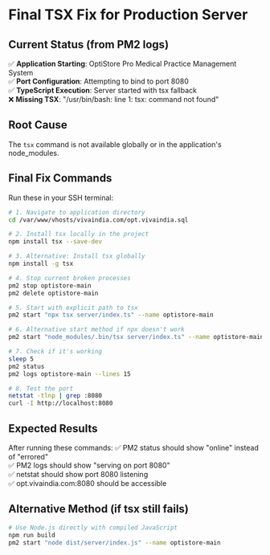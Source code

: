 # Final TSX Fix for Production Server

## Current Status (from PM2 logs)
✅ **Application Starting**: OptiStore Pro Medical Practice Management System  
✅ **Port Configuration**: Attempting to bind to port 8080  
✅ **TypeScript Execution**: Server started with tsx fallback  
❌ **Missing TSX**: "/usr/bin/bash: line 1: tsx: command not found"  

## Root Cause
The `tsx` command is not available globally or in the application's node_modules.

## Final Fix Commands

Run these in your SSH terminal:

```bash
# 1. Navigate to application directory
cd /var/www/vhosts/vivaindia.com/opt.vivaindia.sql

# 2. Install tsx locally in the project
npm install tsx --save-dev

# 3. Alternative: Install tsx globally
npm install -g tsx

# 4. Stop current broken processes
pm2 stop optistore-main
pm2 delete optistore-main

# 5. Start with explicit path to tsx
pm2 start "npx tsx server/index.ts" --name optistore-main

# 6. Alternative start method if npx doesn't work
pm2 start "node_modules/.bin/tsx server/index.ts" --name optistore-main

# 7. Check if it's working
sleep 5
pm2 status
pm2 logs optistore-main --lines 15

# 8. Test the port
netstat -tlnp | grep :8080
curl -I http://localhost:8080
```

## Expected Results
After running these commands:
✅ PM2 status should show "online" instead of "errored"  
✅ PM2 logs should show "serving on port 8080"  
✅ netstat should show port 8080 listening  
✅ opt.vivaindia.com:8080 should be accessible  

## Alternative Method (if tsx still fails)
```bash
# Use Node.js directly with compiled JavaScript
npm run build
pm2 start "node dist/server/index.js" --name optistore-main
```